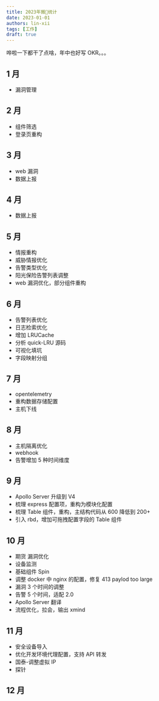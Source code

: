 ```yaml
---
title: 2023年搬🧱统计
date: 2023-01-01
authors: lin-xii
tags: [工作]
draft: true
---
```


哗啦一下都干了点啥，年中也好写 OKR。。。

<!-- truncate -->

## 1 月

- 漏洞管理

## 2 月

- 组件筛选
- 登录页重构

## 3 月

- web 漏洞
- 数据上报

## 4 月

- 数据上报

## 5 月

- 情报重构
- 威胁情报优化
- 告警类型优化
- 阳光保险告警列表调整
- web 漏洞优化，部分组件重构

## 6 月

- 告警列表优化
- 日志检索优化
- 增加 LRUCache
- 分析 quick-LRU 源码
- 可视化填坑
- 字段映射分组

## 7 月

- opentelemetry
- 重构数据存储配置
- 主机下线

## 8 月

- 主机隔离优化
- webhook
- 告警增加 5 种时间维度

## 9 月

- Apollo Server 升级到 V4
- 梳理 express 配置项，重构为模块化配置
- 梳理 Table 组件，重构，主结构代码从 600 降低到 200+
- 引入 rbd，增加可拖拽配置字段的 Table 组件

## 10 月

- 期货 漏洞优化
- 设备监测
- 基础组件 Spin
- 调整 docker 中 nginx 的配置，修复 413 paylod too large
- 漏洞 3 个时间的调整
- 告警 5 个时间，适配 2.0
- Apollo Server 翻译
- 流程优化，拉会，输出 xmind

## 11 月

- 安全设备导入
- 优化开发环境代理配置，支持 API 转发
- 国泰-调整虚拟 IP
- 探针

## 12 月
